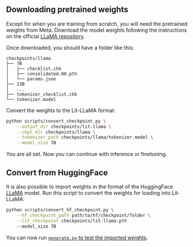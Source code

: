 ## Downloading pretrained weights

Except for when you are training from scratch, you will need the pretrained weights from Meta.
Download the model weights following the instructions on the official [LLaMA repository](https://github.com/facebookresearch/llama).

Once downloaded, you should have a folder like this:

```text
checkpoints/llama
├── 7B
│   ├── checklist.chk
│   ├── consolidated.00.pth
│   └── params.json
├── 13B
│   ...
├── tokenizer_checklist.chk
└── tokenizer.model
```

Convert the weights to the Lit-LLaMA format:

```bash
python scripts/convert_checkpoint.py \
    --output_dir checkpoints/lit-llama \
    --ckpt_dir checkpoints/llama \
    --tokenizer_path checkpoints/llama/tokenizer.model \
    --model_size 7B
```

You are all set. Now you can continue with inference or finetuning.

## Convert from HuggingFace

It is also possible to import weights in the format of the HuggingFace [LLaMA](https://huggingface.co/docs/transformers/main/en/model_doc/llama#transformers.LlamaForCausalLM) model.
Run this script to convert the weights for loading into Lit-LLaMA:

```bash
python scripts/convert_hf_checkpoint.py \
    --hf_checkpoint_path path/to/hf/checkpoint/folder \
    --lit_checkpoint checkpoints/lit-llama.pth
    --model_size 7B
```

You can now run [`generate.py` to test the imported weights](inference.md).